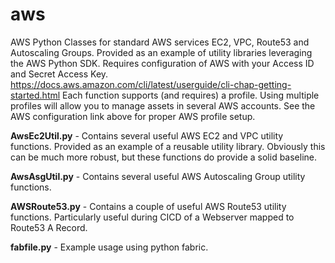 # aws


AWS Python Classes for standard AWS services EC2, VPC, Route53 and Autoscaling Groups.  Provided as an example of utility libraries leveraging the 
AWS Python SDK.   Requires configuration of AWS with your Access ID and Secret Access Key.   https://docs.aws.amazon.com/cli/latest/userguide/cli-chap-getting-started.html
Each function supports (and requires) a profile.   Using multiple profiles will allow you to manage assets in several AWS accounts.   See the AWS configuration
link above for proper AWS profile setup. 



<b>AwsEc2Util.py</b>   -   Contains several useful AWS EC2 and VPC utility functions.   Provided as an example of a reusable
utility library.   Obviously this can be much more robust, but these functions do provide a solid baseline.  


<b>AwsAsgUtil.py</b>   -   Contains several useful AWS Autoscaling Group utility functions.   


<b>AWSRoute53.py</b> -  Contains a couple of useful AWS Route53 utility functions.   Particularly useful during CICD of a Webserver mapped to Route53 A Record. 

<b>fabfile.py</b>  -  Example usage using python fabric.  





       
